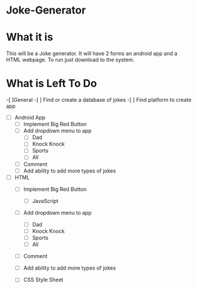 # Joke-Generator

# What it is

This will be a Joke generator. It will have 2 forms an android app and a HTML webpage. To run just download to the system.

# What is Left To Do

-[ ]General
    -[ ] Find or create a database of jokes
    -[ ] Find platform to create app
-[ ] Android App
    -[ ] Implement Big Red Button
    -[ ] Add dropdown menu to app
        -[ ] Dad
        -[ ] Knock Knock
        -[ ] Sports
        -[ ] All
    -[ ] Comment
    -[ ] Add ability to add more types of jokes
-[ ] HTML
    -[ ] Implement Big Red Button
        -[ ] JavaScript
    -[ ] Add dropdown menu to app
        -[ ] Dad
        -[ ] Knock Knock
        -[ ] Sports
        -[ ] All
    -[ ] Comment
    -[ ] Add ability to add more types of jokes
    -[ ] CSS Style Sheet


        